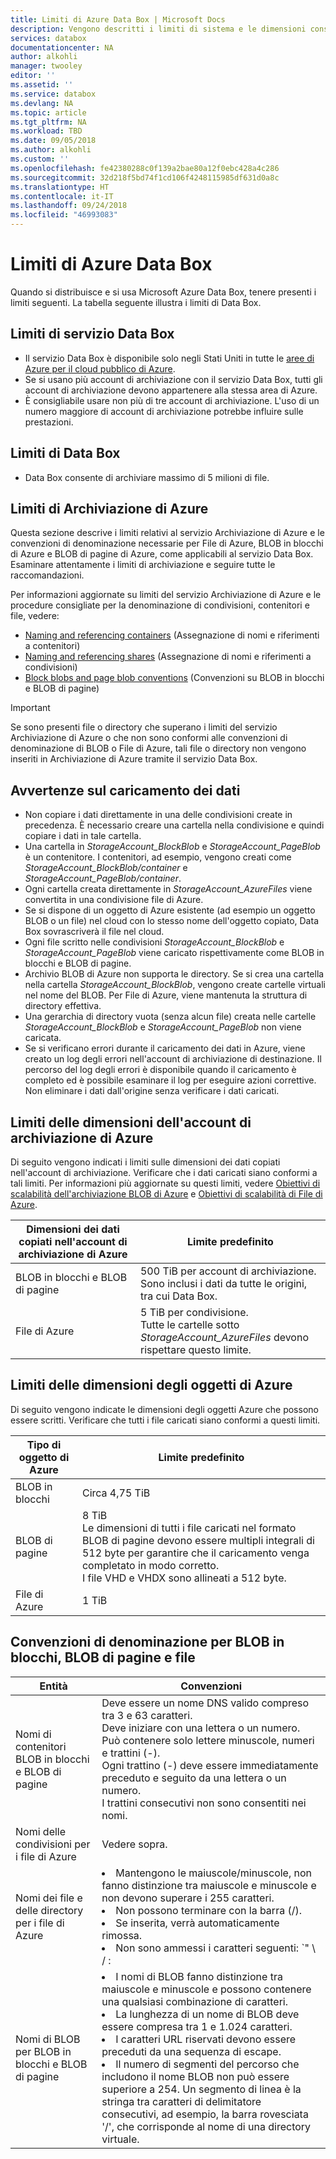 ```yaml
---
title: Limiti di Azure Data Box | Microsoft Docs
description: Vengono descritti i limiti di sistema e le dimensioni consigliate per componenti e connessioni di Microsoft Azure Data Box.
services: databox
documentationcenter: NA
author: alkohli
manager: twooley
editor: ''
ms.assetid: ''
ms.service: databox
ms.devlang: NA
ms.topic: article
ms.tgt_pltfrm: NA
ms.workload: TBD
ms.date: 09/05/2018
ms.author: alkohli
ms.custom: ''
ms.openlocfilehash: fe42380288c0f139a2bae80a12f0ebc428a4c286
ms.sourcegitcommit: 32d218f5bd74f1cd106f4248115985df631d0a8c
ms.translationtype: HT
ms.contentlocale: it-IT
ms.lasthandoff: 09/24/2018
ms.locfileid: "46993083"
---
```

# <a name="azure-data-box-limits"></a>Limiti di Azure Data Box

Quando si distribuisce e si usa Microsoft Azure Data Box, tenere presenti i limiti seguenti. La tabella seguente illustra i limiti di Data Box.


## <a name="data-box-service-limits"></a>Limiti di servizio Data Box

 - Il servizio Data Box è disponibile solo negli Stati Uniti in tutte le [aree di Azure per il cloud pubblico di Azure](https://azure.microsoft.com/regions/).
 - Se si usano più account di archiviazione con il servizio Data Box, tutti gli account di archiviazione devono appartenere alla stessa area di Azure.
 - È consigliabile usare non più di tre account di archiviazione. L'uso di un numero maggiore di account di archiviazione potrebbe influire sulle prestazioni.

## <a name="data-box-limits"></a>Limiti di Data Box

- Data Box consente di archiviare massimo di 5 milioni di file.

## <a name="azure-storage-limits"></a>Limiti di Archiviazione di Azure

Questa sezione descrive i limiti relativi al servizio Archiviazione di Azure e le convenzioni di denominazione necessarie per File di Azure, BLOB in blocchi di Azure e BLOB di pagine di Azure, come applicabili al servizio Data Box. Esaminare attentamente i limiti di archiviazione e seguire tutte le raccomandazioni.

Per informazioni aggiornate su limiti del servizio Archiviazione di Azure e le procedure consigliate per la denominazione di condivisioni, contenitori e file, vedere:

- [Naming and referencing containers](https://docs.microsoft.com/rest/api/storageservices/naming-and-referencing-containers--blobs--and-metadata) (Assegnazione di nomi e riferimenti a contenitori)
- [Naming and referencing shares](https://docs.microsoft.com/rest/api/storageservices/naming-and-referencing-shares--directories--files--and-metadata) (Assegnazione di nomi e riferimenti a condivisioni)
- [Block blobs and page blob conventions](https://docs.microsoft.com/rest/api/storageservices/understanding-block-blobs--append-blobs--and-page-blobs) (Convenzioni su BLOB in blocchi e BLOB di pagine)

> [!IMPORTANT]
> Se sono presenti file o directory che superano i limiti del servizio Archiviazione di Azure o che non sono conformi alle convenzioni di denominazione di BLOB o File di Azure, tali file o directory non vengono inseriti in Archiviazione di Azure tramite il servizio Data Box.

## <a name="data-upload-caveats"></a>Avvertenze sul caricamento dei dati

- Non copiare i dati direttamente in una delle condivisioni create in precedenza. È necessario creare una cartella nella condivisione e quindi copiare i dati in tale cartella.
- Una cartella in *StorageAccount_BlockBlob* e *StorageAccount_PageBlob* è un contenitore. I contenitori, ad esempio, vengono creati come *StorageAccount_BlockBlob/container* e *StorageAccount_PageBlob/container*.
- Ogni cartella creata direttamente in *StorageAccount_AzureFiles* viene convertita in una condivisione file di Azure.
- Se si dispone di un oggetto di Azure esistente (ad esempio un oggetto BLOB o un file) nel cloud con lo stesso nome dell'oggetto copiato, Data Box sovrascriverà il file nel cloud.
- Ogni file scritto nelle condivisioni *StorageAccount_BlockBlob* e *StorageAccount_PageBlob* viene caricato rispettivamente come BLOB in blocchi e BLOB di pagine.
- Archivio BLOB di Azure non supporta le directory. Se si crea una cartella nella cartella *StorageAccount_BlockBlob*, vengono create cartelle virtuali nel nome del BLOB. Per File di Azure, viene mantenuta la struttura di directory effettiva.
- Una gerarchia di directory vuota (senza alcun file) creata nelle cartelle *StorageAccount_BlockBlob* e *StorageAccount_PageBlob* non viene caricata.
- Se si verificano errori durante il caricamento dei dati in Azure, viene creato un log degli errori nell'account di archiviazione di destinazione. Il percorso del log degli errori è disponibile quando il caricamento è completo ed è possibile esaminare il log per eseguire azioni correttive. Non eliminare i dati dall'origine senza verificare i dati caricati.

## <a name="azure-storage-account-size-limits"></a>Limiti delle dimensioni dell'account di archiviazione di Azure

Di seguito vengono indicati i limiti sulle dimensioni dei dati copiati nell'account di archiviazione. Verificare che i dati caricati siano conformi a tali limiti. Per informazioni più aggiornate su questi limiti, vedere [Obiettivi di scalabilità dell'archiviazione BLOB di Azure](https://docs.microsoft.com/azure/storage/common/storage-scalability-targets#azure-blob-storage-scale-targets) e [Obiettivi di scalabilità di File di Azure](https://docs.microsoft.com/azure/storage/common/storage-scalability-targets#azure-files-scale-targets).

| Dimensioni dei dati copiati nell'account di archiviazione di Azure                      | Limite predefinito          |
|---------------------------------------------------------------------|------------------------|
| BLOB in blocchi e BLOB di pagine                                            | 500 TiB per account di archiviazione. <br> Sono inclusi i dati da tutte le origini, tra cui Data Box.|
| File di Azure                                                          | 5 TiB per condivisione.<br> Tutte le cartelle sotto *StorageAccount_AzureFiles* devono rispettare questo limite.       |

## <a name="azure-object-size-limits"></a>Limiti delle dimensioni degli oggetti di Azure

Di seguito vengono indicate le dimensioni degli oggetti Azure che possono essere scritti. Verificare che tutti i file caricati siano conformi a questi limiti.

| Tipo di oggetto di Azure | Limite predefinito                                             |
|-------------------|-----------------------------------------------------------|
| BLOB in blocchi        | Circa 4,75 TiB                                                 |
| BLOB di pagine         | 8 TiB <br> Le dimensioni di tutti i file caricati nel formato BLOB di pagine devono essere multipli integrali di 512 byte per garantire che il caricamento venga completato in modo corretto. <br> I file VHD e VHDX sono allineati a 512 byte. |
| File di Azure        | 1 TiB                                                      |

## <a name="azure-block-blob-page-blob-and-file-naming-conventions"></a>Convenzioni di denominazione per BLOB in blocchi, BLOB di pagine e file

| Entità                                       | Convenzioni                                                                                                                                                                                                                                                                                                               |
|----------------------------------------------|---------------------------------------------------------------------------------------------------------------------------------------------------------------------------------------------------------------------------------------------------------------------------------------------------------------------------|
| Nomi di contenitori BLOB in blocchi e BLOB di pagine | Deve essere un nome DNS valido compreso tra 3 e 63 caratteri. <br>  Deve iniziare con una lettera o un numero. <br> Può contenere solo lettere minuscole, numeri e trattini (-). <br> Ogni trattino (-) deve essere immediatamente preceduto e seguito da una lettera o un numero. <br> I trattini consecutivi non sono consentiti nei nomi. |
| Nomi delle condivisioni per i file di Azure                  | Vedere sopra.                                                                                                                                                                                                                                                                                                             |
| Nomi dei file e delle directory per i file di Azure     |<li> Mantengono le maiuscole/minuscole, non fanno distinzione tra maiuscole e minuscole e non devono superare i 255 caratteri. </li><li> Non possono terminare con la barra (/). </li><li>Se inserita, verrà automaticamente rimossa. </li><li> Non sono ammessi i caratteri seguenti: `" \ / : | < > * ?`</li><li> I caratteri URL riservati devono essere preceduti da una sequenza di escape. </li><li> Non sono ammessi i caratteri di percorsi URL non validi. I punti di codice come \uE000 non sono caratteri Unicode validi. Alcuni caratteri ASCII o Unicode, ad esempio i caratteri di controllo (da 0x00 a 0x1F, \u0081 e così via), non sono ammessi. Per le regole che controllano le stringhe Unicode in HTTP/1.1, vedere RFC 2616, sezione 2.2: Basic Rules e RFC 3987. </li><li> Non sono ammessi i nomi file seguenti: LPT1, LPT2, LPT3, LPT4, LPT5, LPT6, LPT7, LPT8, LPT9, COM1, COM2, COM3, COM4, COM5, COM6, COM7, COM8, COM9, PRN, AUX, NUL, CON, CLOCK$, punto (.) e due punti (..).</li>|
| Nomi di BLOB per BLOB in blocchi e BLOB di pagine      | </li><li>I nomi di BLOB fanno distinzione tra maiuscole e minuscole e possono contenere una qualsiasi combinazione di caratteri. </li><li>La lunghezza di un nome di BLOB deve essere compresa tra 1 e 1.024 caratteri. </li><li>I caratteri URL riservati devono essere preceduti da una sequenza di escape. </li><li>Il numero di segmenti del percorso che includono il nome BLOB non può essere superiore a 254. Un segmento di linea è la stringa tra caratteri di delimitatore consecutivi, ad esempio, la barra rovesciata '/', che corrisponde al nome di una directory virtuale.</li> |
